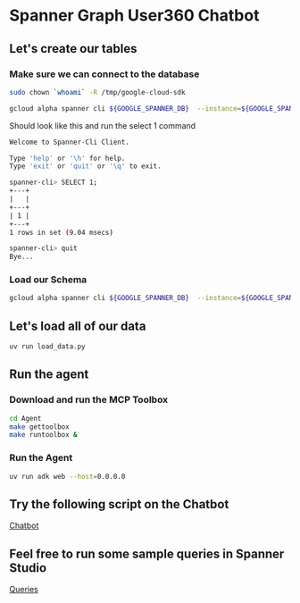# Spanner Graph User360 Chatbot

## Let's create our tables

### Make sure we can connect to the database

```bash
sudo chown `whoami` -R /tmp/google-cloud-sdk
```

```bash
gcloud alpha spanner cli ${GOOGLE_SPANNER_DB}  --instance=${GOOGLE_SPANNER_INSTANCE}  --project=${GOOGLE_CLOUD_PROJECT}

```
Should look like this and run the select 1 command

```bash
Welcome to Spanner-Cli Client.

Type 'help' or '\h' for help.
Type 'exit' or 'quit' or '\q' to exit.

spanner-cli> SELECT 1;
+---+
|   |
+---+
| 1 |
+---+
1 rows in set (9.04 msecs)

spanner-cli> quit
Bye...
```

### Load our Schema

```bash
gcloud alpha spanner cli ${GOOGLE_SPANNER_DB}  --instance=${GOOGLE_SPANNER_INSTANCE}  --project=${GOOGLE_CLOUD_PROJECT} < UserIdentityDB.sql
```


## Let's load all of our data

```bash
uv run load_data.py
```

## Run the agent

### Download and run the MCP Toolbox

```bash
cd Agent
make gettoolbox
make runtoolbox &
```

### Run the Agent

```bash
uv run adk web --host=0.0.0.0
```


## Try the following script on the Chatbot
[Chatbot](./SampleScript.md)

## Feel free to run some sample queries in Spanner Studio

[Queries](./SampleQueries.md)
